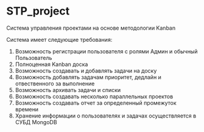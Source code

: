 # STP_project
Система управления проектами на основе методологии Kanban


Система имеет следующие требования:
1. Возможность регистрации пользователя с ролями Админ и обычный Пользователь
2. Полноценная Kanban доска
3. Возможность создавать и добавлять задачи на доску
4. Возможность добавлять задачам приоритет, дедлайн и отвественного за выполнение
5. Возможность архивать задачи и списки
6. Возможность создавать несколько параллельных проектов 
7. Возможность создавать отчет за определенный промежуток времени
8. Хранение информации о пользователях и задачах осуществляется в СУБД MongoDB
